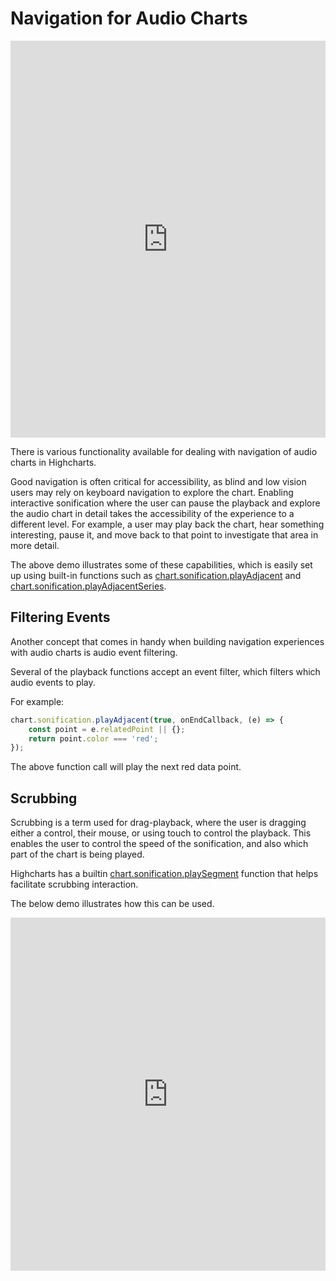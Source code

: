 Navigation for Audio Charts
===

<iframe style="width: 100%; height: 635px; border: none;" src="https://www.highcharts.com/samples/embed/highcharts/demo/sonification-navigation" allow="fullscreen"></iframe>

There is various functionality available for dealing with navigation of audio charts in Highcharts.

Good navigation is often critical for accessibility, as blind and low vision users may rely on keyboard navigation to explore the chart. Enabling interactive sonification where the user can pause the playback and explore the audio chart in detail takes the accessibility of the experience to a different level. For example, a user may play back the chart, hear something interesting, pause it, and move back to that point to investigate that area in more detail.

The above demo illustrates some of these capabilities, which is easily set up using built-in functions such as [chart.sonification.playAdjacent](https://api.highcharts.com/class-reference/Highcharts.Sonification#playAdjacent) and [chart.sonification.playAdjacentSeries](https://api.highcharts.com/class-reference/Highcharts.Sonification#playAdjacentSeries).

Filtering Events
----------------

Another concept that comes in handy when building navigation experiences with audio charts is audio event filtering.

Several of the playback functions accept an event filter, which filters which audio events to play.

For example:

```js
chart.sonification.playAdjacent(true, onEndCallback, (e) => {
    const point = e.relatedPoint || {};
    return point.color === 'red';
});
```

The above function call will play the next red data point.

Scrubbing
---------

Scrubbing is a term used for drag-playback, where the user is dragging either a control, their mouse, or using touch to control the playback. This enables the user to control the speed of the sonification, and also which part of the chart is being played.

Highcharts has a builtin [chart.sonification.playSegment](https://api.highcharts.com/class-reference/Highcharts.Sonification#playSegment) function that helps facilitate scrubbing interaction.

The below demo illustrates how this can be used.

<iframe style="width: 100%; height: 565px; border: none;" src="https://www.highcharts.com/samples/embed/highcharts/sonification/scrubbing" allow="fullscreen"></iframe>
